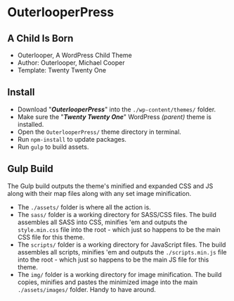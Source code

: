 # OuterlooperPress

## A Child Is Born

- Outerlooper, A WordPress Child Theme
- Author: Outerlooper, Michael Cooper
- Template: Twenty Twenty One

## Install

- Download "***OuterlooperPress***" into the `./wp-content/themes/` folder.
- Make sure the "***Twenty Twenty One***" WordPress *(parent)* theme is installed.
- Open the `OuterlooperPress/` theme directory in terminal.
- Run `npm-install` to update packages.
- Run `gulp` to build assets.

## Gulp Build

The Gulp build outputs the theme's minified and expanded CSS and JS along with their map files along with any set image minification.

- The `./assets/` folder is where all the action is.
- The `sass/` folder is a working directory for SASS/CSS files. The build assembles all SASS into CSS, minifies 'em and outputs the `style.min.css` file into the root - which just so happens to be the main CSS file for this theme.
- The `scripts/` folder is a working directory for JavaScript files. The build assembles all scripts, minifies 'em and outputs the `./scripts.min.js` file into the root - which just so happens to be the main JS file for this theme.
- The `img/` folder is a working directory for image minification. The build copies, minifies and pastes the minimized image into the main `./assets/images/` folder. Handy to have around.

